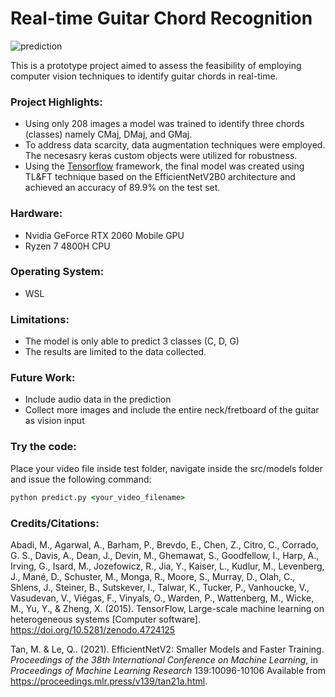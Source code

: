 Real-time Guitar Chord Recognition
==================================

![prediction](https://github.com/djbacad/guitar-chord-recognition/assets/61301478/42779f15-ca82-4fdd-ae8f-3a0f98a1d91f)

This is a prototype project aimed to assess the feasibility of employing computer vision techniques to identify guitar chords in real-time.

### Project Highlights:
- Using only 208 images a model was trained to identify three chords (classes) namely CMaj, DMaj, and GMaj.
- To address data scarcity, data augmentation techniques were employed. The necesasry keras custom objects were utilized for robustness.
- Using the [Tensorflow](https://www.tensorflow.org/) framework, the final model was created using TL&FT technique based on the EfficientNetV2B0 architecture and achieved an accuracy of 89.9% on the test set.

### Hardware:
- Nvidia GeForce RTX 2060 Mobile GPU
- Ryzen 7 4800H CPU

### Operating System:
- WSL

### Limitations:
- The model is only able to predict 3 classes (C, D, G)
- The results are limited to the data collected.

### Future Work:
- Include audio data in the prediction
- Collect more images and include the entire neck/fretboard of the guitar as vision input

### Try the code:

Place your video file inside test folder, navigate inside the src/models folder and issue the following command:
```cmd
python predict.py <your_video_filename>
```

### Credits/Citations:

Abadi, M., Agarwal, A., Barham, P., Brevdo, E., Chen, Z., Citro, C., Corrado, G. S., Davis, A., Dean, J., Devin, M., Ghemawat, S., Goodfellow, I., Harp, A., Irving, G., Isard, M., Jozefowicz, R., Jia, Y., Kaiser, L., Kudlur, M., Levenberg, J., Mané, D., Schuster, M., Monga, R., Moore, S., Murray, D., Olah, C., Shlens, J., Steiner, B., Sutskever, I., Talwar, K., Tucker, P., Vanhoucke, V., Vasudevan, V., Viégas, F., Vinyals, O., Warden, P., Wattenberg, M., Wicke, M., Yu, Y., & Zheng, X. (2015). TensorFlow, Large-scale machine learning on heterogeneous systems [Computer software]. https://doi.org/10.5281/zenodo.4724125

Tan, M. &amp; Le, Q.. (2021). EfficientNetV2: Smaller Models and Faster Training. <i>Proceedings of the 38th International Conference on Machine Learning</i>, in <i>Proceedings of Machine Learning Research</i> 139:10096-10106 Available from https://proceedings.mlr.press/v139/tan21a.html.

